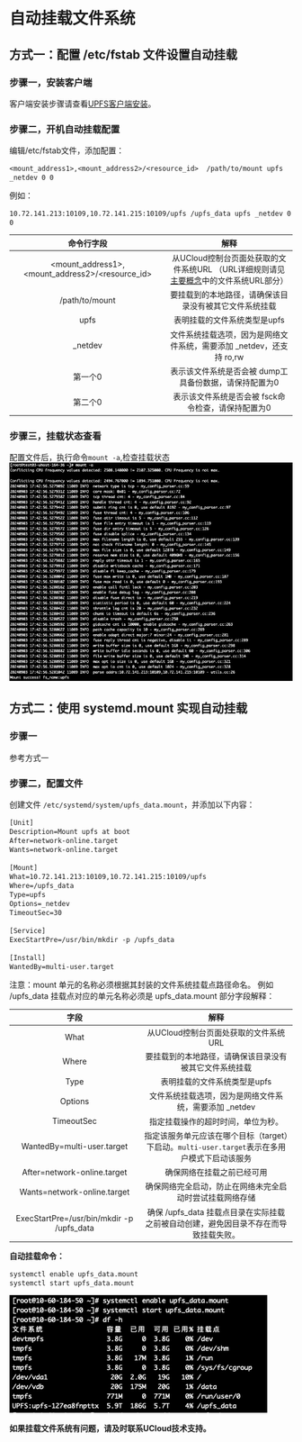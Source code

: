 # 自动挂载文件系统
## 方式一：配置 /etc/fstab 文件设置自动挂载

### 步骤一，安装客户端

客户端安装步骤请查看[UPFS客户端安装](/upfs/upfs_guide/client_install.md)。


### 步骤二，开机自动挂载配置

编辑/etc/fstab文件，添加配置：

```
<mount_address1>,<mount_address2>/<resource_id>  /path/to/mount upfs _netdev 0 0
```

例如：

```
10.72.141.213:10109,10.72.141.215:10109/upfs /upfs_data upfs _netdev 0 0
```

|                   命令行字段                    |                             解释                             |
| :---------------------------------------------: | :----------------------------------------------------------: |
| <mount_address1>,<mount_address2>/<resource_id> | 从UCloud控制台页面处获取的文件系统URL （URL详细规则请见[主要概念](/upfs/upfs_manual_instruction/concept)中的文件系统URL部分） |
|                            /path/to/mount                    |                要挂载到的本地路径，请确保该目录没有被其它文件系统挂载                |
|              upfs                 |     表明挂载的文件系统类型是upfs       |          
|                  _netdev                   | 文件系统挂载选项，因为是网络文件系统，需要添加 _netdev，还支持 ro,rw |
|                     第一个0                     |    表示该文件系统是否会被 dump工具备份数据，请保持配置为0    |
|                     第二个0                     |      表示该文件系统是否会被 fsck命令检查，请保持配置为0      |

### 步骤三，挂载状态查看

配置文件后，执行命令`mount -a`,检查挂载状态
![](/images/upfs_guide/auto_mount1.png)

## 方式二：使用 systemd.mount 实现自动挂载

### 步骤一

参考方式一

### 步骤二，配置文件

创建文件 `/etc/systemd/system/upfs_data.mount`，并添加以下内容：

```
[Unit]
Description=Mount upfs at boot
After=network-online.target
Wants=network-online.target

[Mount]
What=10.72.141.213:10109,10.72.141.215:10109/upfs
Where=/upfs_data
Type=upfs
Options=_netdev
TimeoutSec=30

[Service]
ExecStartPre=/usr/bin/mkdir -p /upfs_data

[Install]
WantedBy=multi-user.target
```
注意：mount 单元的名称必须根据其封装的文件系统挂载点路径命名。 例如 /upfs_data 挂载点对应的单元名称必须是 upfs_data.mount
部分字段解释：



|            字段            |                             解释                             |
| :------------------------: | :----------------------------------------------------------: |
|            What            |            从UCloud控制台页面处获取的文件系统URL             |
|           Where            |    要挂载到的本地路径，请确保该目录没有被其它文件系统挂载    |
|            Type            |                 表明挂载的文件系统类型是upfs                 |
|          Options           |    文件系统挂载选项，因为是网络文件系统，需要添加 _netdev    |
|         TimeoutSec         |              指定挂载操作的超时时间，单位为秒。              |
| WantedBy=multi-user.target | 指定该服务单元应该在哪个目标（target）下启动。`multi-user.target`表示在多用户模式下启动该服务 |
| After=network-online.target| 确保网络在挂载之前已经可用 |
| Wants=network-online.target| 确保网络完全启动，防止在网络未完全启动时尝试挂载网络存储 |
| ExecStartPre=/usr/bin/mkdir -p /upfs_data| 确保 /upfs_data 挂载点目录在实际挂载之前被自动创建，避免因目录不存在而导致挂载失败。|

**自动挂载命令：**

```
systemctl enable upfs_data.mount
systemctl start upfs_data.mount
```
![](/images/upfs_guide/auto_mount2.png)

**如果挂载文件系统有问题，请及时联系UCloud技术支持。**
